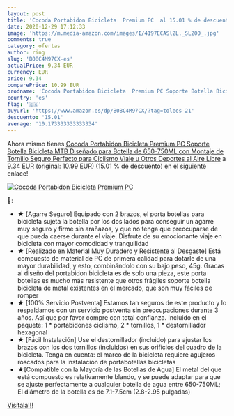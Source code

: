 ```yaml
---
layout: post
title: 'Cocoda Portabidon Bicicleta  Premium PC  al 15.01 % de descuento'
date: 2020-12-29 17:12:33
image: 'https://m.media-amazon.com/images/I/4197ECASl2L._SL200_.jpg'
comments: true
category: ofertas
author: ring
slug: 'B08C4M97CX-es'
actualPrice: 9.34 EUR
currency: EUR
price: 9.34
comparePrice: 10.99 EUR
prodname: 'Cocoda Portabidon Bicicleta  Premium PC Soporte Botella Bicicleta MTB Diseñado para Botella de 650-750ML con Montaje de Tornillo Seguro  Perfecto para Ciclismo  Viaje u Otros Deportes al Aire Libre'
country: 'es'
flag: '🇪🇸'
buyurl: 'https://www.amazon.es/dp/B08C4M97CX/?tag=tolees-21'
descuento: '15.01'
average: '10.173333333333334'
---
```


Ahora mismo tienes [Cocoda Portabidon Bicicleta  Premium PC Soporte Botella Bicicleta MTB Diseñado para Botella de 650-750ML con Montaje de Tornillo Seguro  Perfecto para Ciclismo  Viaje u Otros Deportes al Aire Libre](https://www.amazon.es/dp/B08C4M97CX/?tag=tolees-21) a 9.34 EUR (original: 10.99 EUR) (15.01 %  de descuento) en el siguiente enlace!

[![Cocoda Portabidon Bicicleta  Premium PC ](https://m.media-amazon.com/images/I/4197ECASl2L._SL200_.jpg)](https://www.amazon.es/dp/B08C4M97CX/?tag=tolees-21)

🔎:

- ★ [Agarre Seguro] Equipado con 2 brazos, el porta botellas para bicicleta sujeta la botella por los dos lados para conseguir un agarre muy seguro y firme sin arañazos, y que no tenga que preocuparse de que pueda caerse durante el viaje. Disfrute de su emocionante viaje en bicicleta con mayor comodidad y tranquilidad
- ★ [Realizado en Material Muy Duradero y Resistente al Desgaste] Está compuesto de material de PC de primera calidad para dotarle de una mayor durabilidad, y esto, combinándolo con su bajo peso, 45g. Gracas al diseño del portabidon bicicleta es de solo una pieza, este porta botellas es mucho más resistente que otros frágiles soporte botella bicicleta de metal existentes en el mercado, que son muy fáciles de romper
- ★ [100% Servicio Postventa] Estamos tan seguros de este producto y lo respaldamos con un servicio postventa sin preocupaciones durante 3 años. Así que por favor compre con total confianza. Incluido en el paquete: 1 * portabidones ciclismo, 2 * tornillos, 1 * destornillador hexagonal
- ★ [Fácil Instalación] Use el destornillador (incluido) para ajustar los brazos con los dos tornillos (incluidos) en sus orificios del cuadro de la bicicleta. Tenga en cuenta: el marco de la bicicleta requiere agujeros roscados para la instalación de portabotellas bicicletas
- ★[Compatible con la Mayoría de las Botellas de Agua] El metal del que está compuesto es relativamente blando, y se puede adaptar para que se ajuste perfectamente a cualquier botella de agua entre 650-750ML; El diámetro de la botella es de 7.1-7.5cm (2.8-2.95 pulgadas)

[Visítala!!!](https://www.amazon.es/dp/B08C4M97CX/?tag=tolees-21)
